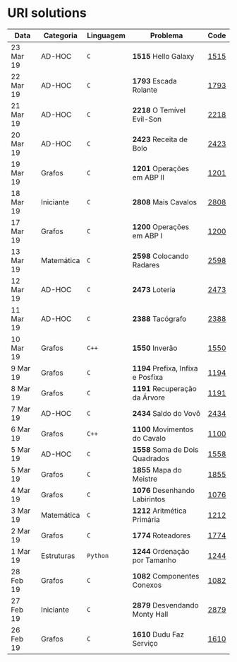 # URI solutions

| Data      | Categoria  | Linguagem | Problema                                | Code          | 
|-----------|------------|-----------|-----------------------------------------|---------------|
| 23 Mar 19 | AD-HOC     | `C`       | **1515** Hello Galaxy                   | [1515](1515)  |
| 22 Mar 19 | AD-HOC     | `C`       | **1793** Escada Rolante                 | [1793](1793)  |
| 21 Mar 19 | AD-HOC     | `C`       | **2218** O Temível Evil-Son             | [2218](2218)  |
| 20 Mar 19 | AD-HOC     | `C`       | **2423** Receita de Bolo                | [2423](2423)  |
| 19 Mar 19 | Grafos     | `C`       | **1201** Operações em ABP II            | [1201](1201)  |
| 18 Mar 19 | Iniciante  | `C`       | **2808** Mais Cavalos                   | [2808](2808)  |
| 17 Mar 19 | Grafos     | `C`       | **1200** Operações em ABP I             | [1200](1200)  |
| 13 Mar 19 | Matemática | `C`       | **2598** Colocando Radares              | [2598](2598)  |
| 12 Mar 19 | AD-HOC     | `C`       | **2473** Loteria                        | [2473](2473)  |
| 11 Mar 19 | AD-HOC     | `C`       | **2388** Tacógrafo                      | [2388](2388)  |
| 10 Mar 19 | Grafos     | `C++`     | **1550** Inverão                        | [1550](1550)  |
| 9 Mar 19  | Grafos     | `C`       | **1194** Prefixa, Infixa e Posfixa      | [1194](1194)  |
| 8 Mar 19  | Grafos     | `C`       | **1191** Recuperação da Árvore          | [1191](1191)  |
| 7 Mar 19  | AD-HOC     | `C`       | **2434** Saldo do Vovô                  | [2434](2434)  |
| 6 Mar 19  | Grafos     | `C++`     | **1100** Movimentos do Cavalo           | [1100](1100)  |
| 5 Mar 19  | AD-HOC     | `C`       | **1558** Soma de Dois Quadrados         | [1558](1558)  |
| 5 Mar 19  | Grafos     | `C`       | **1855** Mapa do Meistre                | [1855](1855)  |
| 4 Mar 19  | Grafos     | `C`       | **1076** Desenhando Labirintos          | [1076](1076)  |
| 3 Mar 19  | Matemática | `C`       | **1212** Aritmética Primária            | [1212](1212)  |
| 2 Mar 19  | Grafos     | `C`       | **1774** Roteadores                     | [1774](1774)  |
| 1 Mar 19  | Estruturas | `Python`  | **1244** Ordenação por Tamanho          | [1244](1244)  |
| 28 Feb 19 | Grafos     | `C`       | **1082** Componentes Conexos            | [1082](1082)  |
| 27 Feb 19 | Iniciante  | `C`       | **2879** Desvendando Monty Hall         | [2879](2879)  |
| 26 Feb 19 | Grafos     | `C`       | **1610** Dudu Faz Serviço               | [1610](1610)  |